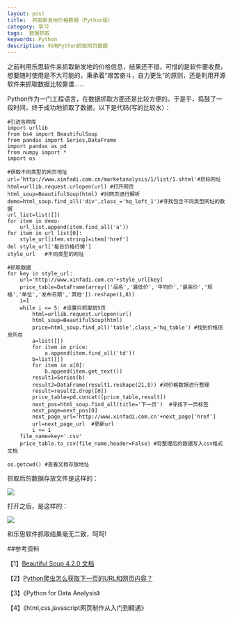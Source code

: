 ```yaml
---
layout: post
title:  抓取新发地价格数据（Python版）
category: 学习
tags:  数据抓取        
keywords: Python 
description: 利用Python抓取网页数据
---
```

之前利用乐思软件来抓取新发地的价格信息，结果还不错，可惜的是软件要收费，想要随时使用是不大可能的，秉承着“艰苦奋斗，自力更生”的原则，还是利用开源软件来抓取数据比较靠谱……

Python作为一门工程语言，在数据抓取方面还是比较方便的。于是乎，捣鼓了一段时间，终于成功地抓取了数据，以下是代码(写的比较水）：

    #引进各种库
    import urllib
    from bs4 import BeautifulSoup
    from pandas import Series,DataFrame
    import pandas as pd	
    from numpy import *
    import os

    #获取不同类型的网页地址
    url='http://www.xinfadi.com.cn/marketanalysis/1/list/1.shtml'#目标网址
    html=urllib.request.urlopen(url) #打开网页
    html_soup=BeautifulSoup(html) #对网页进行解析
    demo=html_soup.find_all('div',class_='hq_left_1')#寻找包含不同类型网址的数据
    url_list=list([])
    for item in demo:
        url_list.append(item.find_all('a'))
    for item in url_list[0]:
        style_url[item.string]=item['href']
    del style_url['每日价格行情']    
    style_url   #不同类型的网址

    #抓取数据
    for key in style_url:
        url='http://www.xinfadi.com.cn'+style_url[key]
        price_table=DataFrame(array(['品名','最低价','平均价','最高价','规格','单位','发布日期','其他']).reshape(1,8))
        i=1
        while i <= 5: #设置只抓取前5页
            html=urllib.request.urlopen(url)
            html_soup=BeautifulSoup(html)
            price=html_soup.find_all('table',class_='hq_table') #找到价格信息所在
            a=list([])
            for item in price:
                a.append(item.find_all('td'))
            b=list([])
            for item in a[0]:
                b.append(item.get_text())
            result1=Series(b)
            result2=DataFrame(result1.reshape(21,8)) #对价格数据进行整理
            result=result2.drop([0])
            price_table=pd.concat([price_table,result])
            next_pos=html_soup.find_all(title='下一页')  #寻找下一页标签
            next_page=next_pos[0]
            next_page_url='http://www.xinfadi.com.cn'+next_page['href']
            url=next_page_url  #更新url
            i += 1
        file_name=key+'.csv'
        price_table.to_csv(file_name,header=False) #将整理后的数据写入csv格式文档

    os.getcwd() #查看文档存放地址

抓取后的数据存放文件是这样的：

<img src="http://7xo51k.com1.z0.glb.clouddn.com/xinfadi%E6%96%B0%E5%8F%91%E5%9C%B01.png-wx" align=center />

打开之后，是这样的：


<img src="http://7xo51k.com1.z0.glb.clouddn.com/xinfadi%E6%96%B0%E5%8F%91%E5%9C%B02.jpg-wx" align=center />

和乐思软件抓取结果毫无二致，呵呵!

##参考资料

【1】[Beautiful Soup 4.2.0 文档](http://www.crummy.com/software/BeautifulSoup/bs4/doc.zh/)

【2】[Python爬虫怎么获取下一页的URL和网页内容？](https://segmentfault.com/q/1010000003734875)

【3】《Python for Data Analysis》

【4】《html,css,javascript网页制作从入门到精通》


